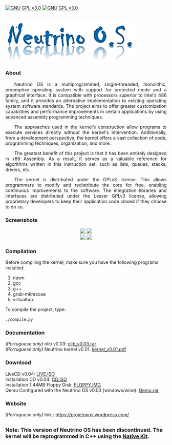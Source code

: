 [![GNU GPL v3.0](http://www.gnu.org/graphics/lgplv3-88x31.png)](http://www.gnu.org/licenses/lgpl.html)
[![GNU GPL v3.0](http://www.gnu.org/graphics/gplv3-88x31.png)](http://www.gnu.org/licenses/gpl.html)

##
![NeutrinoOs](https://raw.githubusercontent.com/AlissonLinhares/NeutrinoOS/master/NEUTRINO/RES/NeutrinoLogo.png)

### About
<p style="text-indent: 2em;" align="justify">
Neutrino OS is a multiprogrammed, single-threaded, monolithic, preemptive operating system with support for protected mode and a graphical interface. It is compatible with processors superior to Intel’s 486 family, and it provides an alternative implementation to existing operating system software standards. The project aims to offer greater customization capabilities and performance improvements in certain applications by using advanced assembly programming techniques.
</p>

<p style="text-indent: 2em;" align="justify">
The approaches used in the kernel’s construction allow programs to execute services directly without the kernel's intervention. Additionally, from a development perspective, the kernel offers a vast collection of code, programming techniques, organization, and more.
</p>

<p style="text-indent: 2em;" align="justify">
The greatest benefit of this project is that it has been entirely designed in x86 Assembly. As a result, it serves as a valuable reference for algorithms written in this instruction set, such as lists, queues, stacks, drivers, etc.
</p>

<p style="text-indent: 2em;" align="justify">
The kernel is distributed under the GPLv3 license. This allows programmers to modify and redistribute the core for free, enabling continuous improvements to the software. The integration libraries and interfaces are distributed under the Lesser GPLv3 license, allowing proprietary developers to keep their application code closed if they choose to do so.
</p>

### Screenshots
<p align="center">
  <img src="https://github.com/AlissonLinhares/NeutrinoOS/NEUTRINO/RES/NeutrinoA.png" width="45%">
  <img src="https://github.com/AlissonLinhares/NeutrinoOS/NEUTRINO/RES/NeutrinoB.png" width="45%">
  <br>
  <img src="https://github.com/AlissonLinhares/NeutrinoOS/NEUTRINO/RES/NeutrinoC.png" width="45%">
  <img src="https://github.com/AlissonLinhares/NeutrinoOS/NEUTRINO/RES/NeutrinoD.png" width="45%">
</p>

### Compilation
Before compiling the kernel, make sure you have the following programs installed:
1. nasm
2. gcc
3. g++
4. grub-mkrescue
5. virtualbox

To compile the project, type:
```sh
./compile.py
```
### Documentation
*(Portuguese only)* nlib v0.03: <a href="https://github.com/AlissonLinhares/NeutrinoOS/blob/master/NEUTRINO/LIB/DOC/nlib_v0.03.rar?raw=true">nlib_v0.03.rar</a><br>
*(Portuguese only)* Neutrino kernel v0.01: <a href="https://github.com/AlissonLinhares/NeutrinoOS/blob/master/NEUTRINO/KERNEL/DOC/kernel_v0.01.pdf">kernel_v0.01.pdf</a><br>

### Download
LiveCD v0.04: <a href="https://raw.githubusercontent.com/AlissonLinhares/NeutrinoOS/master/NEUTRINO/RES/LIVE.ISO">LIVE.ISO</a><br>
Installation CD v0.04: <a href="https://raw.githubusercontent.com/AlissonLinhares/NeutrinoOS/master/NEUTRINO/RES/CD.ISO">CD.ISO</a><br>
Installation 1.44MB Floppy Disk: <a href="https://raw.githubusercontent.com/AlissonLinhares/NeutrinoOS/master/NEUTRINO/RES/FLOPPY.IMG">FLOPPY.IMG</a><br>
Qemu Configured with the Neutrino OS v0.03 (windows/wine): <a href="https://raw.githubusercontent.com/AlissonLinhares/NeutrinoOS/master/NEUTRINO/RES/Qemu.rar">Qemu.rar</a><br>

### Website
*(Portuguese only)* link.: https://projetonos.wordpress.com/

##
### Note: This version of Neutrino OS has been discontinued. The kernel will be reprogrammed in C++ using the <a href="https://github.com/AlissonLinhares/NativeKit">Native Kit</a>.
